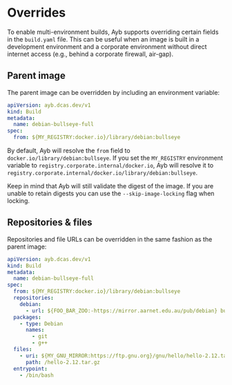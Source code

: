# Overrides

To enable multi-environment builds, Ayb supports overriding certain fields in the `build.yaml` file.
This can be useful when an image is built in a development environment and a corporate environment without direct internet access (e.g., behind a corporate firewall, air-gap).

## Parent image

The parent image can be overridden by including an environment variable:

```yaml
apiVersion: ayb.dcas.dev/v1
kind: Build
metadata:
  name: debian-bullseye-full
spec:
  from: ${MY_REGISTRY:docker.io}/library/debian:bullseye
```

By default, Ayb will resolve the `from` field to `docker.io/library/debian:bullseye`.
If you set the `MY_REGISTRY` environment variable to `registry.corporate.internal/docker.io`, Ayb will resolve it to `registry.corporate.internal/docker.io/library/debian:bullseye`.

Keep in mind that Ayb will still validate the digest of the image. If you are unable to retain digests you can use the `--skip-image-locking` flag when locking.

## Repositories & files

Repositories and file URLs can be overridden in the same fashion as the parent image:

```yaml
apiVersion: ayb.dcas.dev/v1
kind: Build
metadata:
  name: debian-bullseye-full
spec:
  from: ${MY_REGISTRY:docker.io}/library/debian:bullseye
  repositories:
    debian:
      - url: ${FOO_BAR_ZOO:-https://mirror.aarnet.edu.au/pub/debian} bullseye main
  packages:
    - type: Debian
      names:
        - git
        - g++
  files:
    - uri: ${MY_GNU_MIRROR:https://ftp.gnu.org}/gnu/hello/hello-2.12.tar.gz?checksum=cf04af86dc085268c5f4470fbae49b18afbc221b78096aab842d934a76bad0ab&archive=false
      path: /hello-2.12.tar.gz
  entrypoint:
    - /bin/bash
```